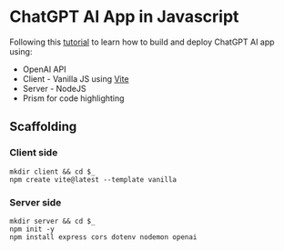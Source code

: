 # ChatGPT AI App in Javascript

Following this [tutorial](https://www.youtube.com/watch?v=2FeymQoKvrk) to learn how to build and deploy ChatGPT AI app using:

- OpenAI API
- Client - Vanilla JS using [Vite](https://vitejs.dev/)
- Server - NodeJS 
- Prism for code highlighting

## Scaffolding

### Client side

```
mkdir client && cd $_
npm create vite@latest --template vanilla 
```

### Server side

```
mkdir server && cd $_
npm init -y
npm install express cors dotenv nodemon openai
```